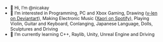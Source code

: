 - 👋 Hi, I’m @nicakay
- 👀 I’m interested in Programming, PC and Xbox Gaming, Drawing ([v-len on Deviantart](https://www.deviantart.com/v-len)), Making Electronic Music ([Xaori on Spotify](https://open.spotify.com/artist/5KzK81mwZ5v4tR4C6G9Pfo?si=FkBiQ_nMTWKy75dcsB4ApA)), Playing Violin, Guitar and Keyboard, Conlanging, Japanese Language, Dolls, Sculptures and Driving 
- 🌱 I’m currently learning C++, Raylib, Unity, Unreal Engine and Driving
<!--- 💞️ I’m looking to collaborate on ...
- 📫 How to reach me ... --->

<!---
nicakay/nicakay is a ✨ special ✨ repository because its `README.md` (this file) appears on your GitHub profile.
You can click the Preview link to take a look at your changes.
--->
